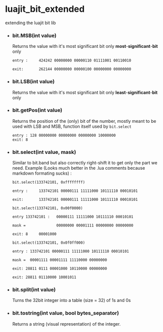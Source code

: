 # luajit_bit_extended
extending the luajit bit lib



* ### bit.MSB(int value)
	Returns the value with it's most significant bit only **most**-**significant**-**bit** only
	```
	entry : 	424242 00000000 00000110 01111001 00110010

	exit:		262144 00000000 00000100 00000000 00000000
	```

* ### bit.LSB(int value)
	 Returns the value with it's most significant bit only **least**-**significant**-**bit** only

* ### bit.getPos(int value)
	Returns the position of the (only) bit of the number, mostly meant to be used with LSB and MSB, function itself used by `bit.select`
	```
	entry : 128 00000000 00000000 00000000 10000000
	exit: 8
	```
* ### bit.select(int value, mask)
	Similar to bit.band but also correctly right-shift it to get only the part we need.
	Example (Looks much better in the .lua comments because markdown formating sucks) : 
	```
	bit.select(133742101, 0xffffffff)

	entry : 	133742101 00000111 11111000 10111110 00010101
	
	exit: 		133742101 00000111 11111000 10111110 00010101
	```
	```
	bit.select(133742101, 0x00f0000)

	entry 133742101 : 	00000111 11111000 10111110 00010101

	mask =				00000000 00001111 00000000 00000000

	exit: 8		00001000
	```
	
	```
	bit.select(133742101, 0x0f0ff000)

	entry :	133742101 00000111 11111000 10111110 00010101

	mask = 	00001111 00001111 11110000 00000000

	exit: 28811 0111 00001000 10110000 00000000

	exit: 28811 01110000 10001011
	``````

* ### bit.split(int value)
	Turns the 32bit integer into a table (size = 32) of 1s and 0s

* ### bit.tostring(int value, bool bytes_separator)
	Returns a string (visual representation) of the integer.

